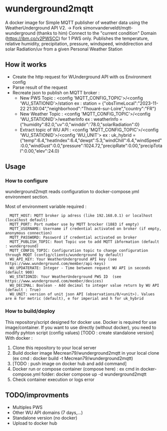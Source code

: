 # wunderground2mqtt

A docker image for Simple MQTT publisher of weather data using the WeatherUnderground API V2.
 -> Fork simonvanderveldt/mqtt-wunderground  (thanks to him)
Connect to the "current condition" Domain (https://ibm.co/v2PWSCC) for 1 PWS only.
Publishes the temperature, relative humidity, precipitation, pressure, windspeed, winddirection and solar Radiation/uv from a given Personal Weather Station

## How it works
 - Create the http request for WUnderground API with os Environment config
 - Parse result of the request
 - Recreate json to publish on MQTT broker :
   -  New PWS Topic : <config 'MQTT_CONFIG_TOPIC'>/<config 'WU_STATIONID'>/station
     ex : station = {"obsTimeLocal":"2023-11-22 21:30:04","neighborhood":"Thouaré-sur-Loire","country":"FR"}
   - New Weather Topic : <config 'MQTT_CONFIG_TOPIC'>/<config 'WU_STATIONID'>/weatherInfo
     ex : weatherInfo = {"humidity":82.0,"uv":0,"winddir":'78.0,"solarRadiation":0}
   - Extract <unit> topic of WU API : <config 'MQTT_CONFIG_TOPIC'>/<config 'WU_STATIONID'>/<config 'WU_UNIT'>
     ex : uk_hybrid = {"temp":6.4,"heatIndex":6.4,"dewpt":5.3,"windChill":6.4,"windSpeed":0.0,"windGust":0.0,"pressure":1024.72,"precipRate":0.00,"precipTotal":0.00,"elev":24.0}


## Usage
### How to configure
wunderground2mqtt reads configuration to docker-compose.yml environment section.

Most of environment variable required :

      MQTT_HOST: MQTT broker ip adress (like 192.168.0.1) or localhost (localhost default)
      MQTT_PORT: Port number use by MQTT brocker (1883 if empty)
      MQTT_USERNAME: Username if credential activated on broker (if empty, anonymous connection)
      MQTT_PASSWORD: Password if credential activated on broker
      MQTT_PUBLISH_TOPIC: Root Topic use to add MQTT ibformation (default : wunderground)
      MQTT_CONFIG_TOPIC: Configuration topic to change configuration through MQQT (config/clients/wunderground by default)
      WU_API_KEY: Your WeatherUnderground API key (see https://www.wunderground.com/member/api-keys)
      WU_UPDATERATE: Integer - Time between request WU API in seconds (default 900)
      WU_STATIONID: Your WeatherUnderground PWS ID  (see https://www.wunderground.com/member/devices)
      WU_DECIMAL: Boolean - Add decimal to integer value return by WU API (default : True)
      WU_UNIT: version of unit json API (observations/0/<unit>). Values are m for metric (default), e for imperial and h for uk_hybrid
	  
### How to build/deploy
This repository/script designed for docker use.
Docker is required for use image/container.
If you want to use directly (without docker), you need to modify pyhton script (config values) [TODO : create standalone version]
With docker : 
1) Clone this repository to your local server
2) Build docker image Mecrean79/wunderground2mqtt in your local clone (ex cmd : docker build -t Mecrean79/wunderground2mqtt)
3) [TODO : push image on docker hub and add command]
4) Docker run or compose container (compose here) :
ex cmd in docker-compose.yml folder: docker compose up -d wunderground2mqtt
5) Check container execution or logs error

## TODO/improvments
- Multiples PWS
- Other WU API domains (7 days,...)
- Standalone version (no docker)
- Upload to docker hub
